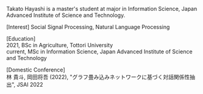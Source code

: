 
Takato Hayashi is a master's student at major in Information Science, Japan Advanced Institute of Science and Technology.

[Interest]
Social Signal Processing, Natural Language Processing

[Education]  
2021, BSc in Agriculture, Tottori University  
current, MSc in Information Science, Japan Advanced Institute of Science and Technology

[Domestic Conference]  
林 貴斗, 岡田将吾 (2022), "グラフ畳み込みネットワークに基づく対話関係性抽出", JSAI 2022
